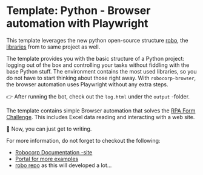 # Template: Python - Browser automation with Playwright

This template leverages the new python open-source structure [robo](https://github.com/robocorp/robo), the [libraries](https://github.com/robocorp/robo#libraries) from to same project as well.

The template provides you with the basic structure of a Python project: logging out of the box and controlling your tasks without fiddling with the base Python stuff. The environment contains the most used libraries, so you do not have to start thinking about those right away. 
With `robocorp-browser`, the browser automation uses Playwright without any extra steps. 

👉 After running the bot, check out the `log.html` under the `output` -folder.

The template contains simple Browser automation that solves the [RPA Form Challenge](https://www.rpachallenge.com). This includes Excel data reading and interacting with a web site.

🚀 Now, you can just get to writing.

For more information, do not forget to checkout the following:
* [Robocorp Documentation -site](https://robocorp.com/docs)
* [Portal for more examples](https://robocorp.com/portal)
* [robo repo](https://github.com/robocorp/robo) as this will developed a lot...
